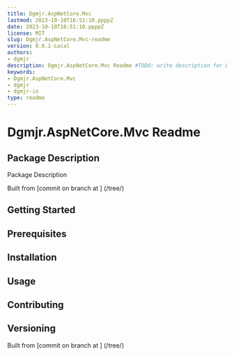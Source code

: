```yaml
---
title: Dgmjr.AspNetCore.Mvc
lastmod: 2023-10-10T16:51:10.ppppZ
date: 2023-10-10T16:51:10.ppppZ
license: MIT
slug: Dgmjr.AspNetCore.Mvc-readme
version: 0.0.1-Local
authors:
- dgmjr
description: Dgmjr.AspNetCore.Mvc Readme #TODO: write description for Dgmjr.AspNetCore.Mvc Readme
keywords:
- Dgmjr.AspNetCore.Mvc
- dgmjr
- dgmjr-io
type: readme
---
```

# Dgmjr.AspNetCore.Mvc Readme
<!-- TODO: Write the contents of the Dgmjr.AspNetCore.Mvc Readme file -->
## Package Description
Package Description
      
Built from [commit  on branch  at ]
(/tree/)
## Getting Started
## Prerequisites
## Installation
## Usage
## Contributing
## Versioning
Built from [commit  on branch  at ]
(/tree/)
